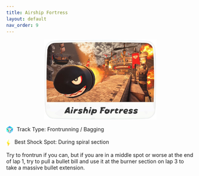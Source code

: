 ```yaml
---
title: Airship Fortress
layout: default
nav_order: 9
---
```


<p align="center">
  <img src="/assets/images/icon-airship-fortress.png" alt="Airship Fortress Icon" width="300"/>
</p>

<p>
  <img src="/assets/images/item-box.png" alt="Item Box" width="18" height="20" style="vertical-align:middle; margin-right:6px;" />
  Track Type: Frontrunning / Bagging
</p>

<p>
  <img src="/assets/images/shock.png" alt="Shock" width="12" height="20" style="vertical-align:middle; margin-right:6px;" />
  Best Shock Spot: During spiral section
</p>

Try to frontrun if you can, but if you are in a middle spot or worse at the end of lap 1, try to pull a bullet bill and use it at the burner section on lap 3 to take a massive bullet extension.

<span style="display:none">AF</span>
